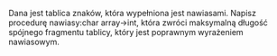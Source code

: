 Dana jest tablica znaków, która wypełniona jest nawiasami.
Napisz procedurę nawiasy:char array→int, która zwróci maksymalną długość spójnego fragmentu tablicy, który jest poprawnym wyrażeniem nawiasowym. 
